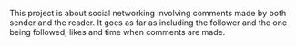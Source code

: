 This project is about social networking involving comments made by both sender and the reader. It goes as far as including the follower and the one being followed, likes and time when comments are made.
